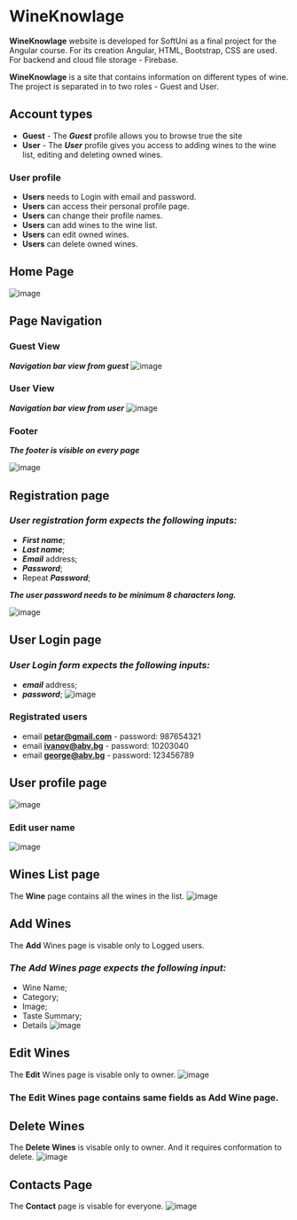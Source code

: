 # WineKnowlage
**WineKnowlage** website is developed for SoftUni as a final project for the Angular course. For its creation Angular, HTML, Bootstrap,
CSS are used. For backend and cloud file storage - Firebase.

**WineKnowlage** is a site that contains information on different types of wine. The project is separated in to two roles - Guest and User.
	
## Account types
- **Guest** - The **_Guest_** profile allows you to browse true the site
- **User** - The **_User_** profile gives you access to adding wines to the wine list, editing and deleting owned wines. 

### User profile
- **Users** needs to Login with email and password.
- **Users** can access their personal profile page.
- **Users** can change their profile names.
- **Users** can add wines to the wine list.
- **Users** can edit owned wines.
- **Users** can delete owned wines.
## Home Page
![image](https://github.com/rosi-zh/WineKnowledge/assets/114585722/f8654e5d-7db5-49be-9857-9dc67f4a74b2)

## Page Navigation

### Guest View
***Navigation bar view from guest***
![image](https://github.com/rosi-zh/WineKnowledge/assets/114585722/f48dce10-1216-42f7-91c5-35c60fae9815)

### User View
***Navigation bar view from user***
![image](https://github.com/rosi-zh/WineKnowledge/assets/114585722/ba03931b-0d7f-4a76-9459-bf93eea3671f)

### Footer
***The footer is visible on every page***

![image](https://github.com/rosi-zh/WineKnowledge/assets/114585722/59a4bfb1-40cd-4a3e-a1ec-4f8ba490f31f)

## Registration page

### _User registration form expects the following inputs:_
- **_First name_**;
- **_Last name_**;
- **_Email_** address;
- **_Password_**;
- Repeat **_Password_**;

**_The user password needs to be minimum 8 characters long._**
  
![image](https://github.com/rosi-zh/WineKnowledge/assets/114585722/122ca86f-ff1f-4375-8a89-703fbc606084)

## User Login page
### _User Login form expects the following inputs:_
- **_email_** address;
- **_password_**;
![image](https://github.com/rosi-zh/WineKnowledge/assets/114585722/3efd2f17-7109-4c83-9844-d4fcf86a0811)
### Registrated users
- email **petar@gmail.com** - password: 987654321
- email **ivanov@abv.bg** - password: 10203040
- email **george@abv.bg** - password: 123456789

## User profile page
![image](https://github.com/rosi-zh/WineKnowledge/assets/114585722/8d265d8b-6cae-4253-ac56-364aaac26844)

### Edit user name
![image](https://github.com/rosi-zh/WineKnowledge/assets/114585722/f92a55d0-8116-4822-8171-bf4745299443)
## Wines List page
The **Wine** page contains all the wines in the list.
![image](https://github.com/rosi-zh/WineKnowledge/assets/114585722/fef0de9c-0411-44dc-99fa-826039290721)


## Add Wines
The **Add** Wines page is visable only to Logged users.

### _The Add Wines page expects the following input:_
- Wine Name;
- Category;
- Image;
- Taste Summary;
- Details
![image](https://github.com/rosi-zh/WineKnowledge/assets/114585722/01d3988b-f6ac-409a-b4d1-96ab65c72dab)

##  Edit Wines
The **Edit** Wines page is visable only to owner.
![image](https://github.com/rosi-zh/WineKnowledge/assets/114585722/342b1e01-a5c4-4fd8-81a5-eacc63371f17)

### The Edit Wines page contains same fields as Add Wine page.

## Delete Wines 
The **Delete Wines** is visable only to owner. And it requires conformation to delete.
![image](https://github.com/rosi-zh/WineKnowledge/assets/114585722/3294dcb7-ebe1-414c-92ce-9c97cf3409f7)

## Contacts Page
The **Contact** page is visable for everyone.
![image](https://github.com/rosi-zh/WineKnowledge/assets/114585722/3dc0d9c9-873e-41ae-8321-a783035d2d7c)

